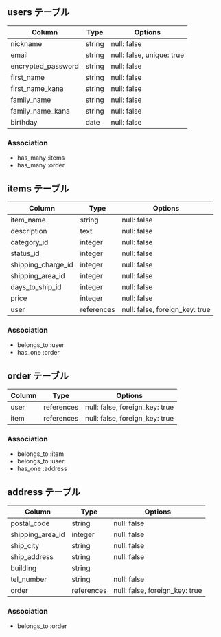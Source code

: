 
## users テーブル

| Column             | Type   | Options                   |
| ------------------ | ------ | ------------------------- |
| nickname           | string | null: false               |
| email              | string | null: false, unique: true |
| encrypted_password | string | null: false               |
| first_name         | string | null: false               |
| first_name_kana    | string | null: false               |
| family_name        | string | null: false               |
| family_name_kana   | string | null: false               |
| birthday           | date   | null: false               |

### Association

- has_many :items
- has_many :order

## items テーブル

| Column             | Type       | Options                        |
| ------------------ | ---------- | ------------------------------ |
| item_name          | string     | null: false                    |
| description        | text       | null: false                    |
| category_id        | integer    | null: false                    |
| status_id          | integer    | null: false                    |
| shipping_charge_id | integer    | null: false                    |
| shipping_area_id   | integer    | null: false                    |
| days_to_ship_id    | integer    | null: false                    |
| price              | integer    | null: false                    |
| user               | references | null: false, foreign_key: true |

### Association

- belongs_to :user
- has_one    :order


## order テーブル

| Column   | Type       | Options                        |
| -------- | ---------- | ------------------------------ |
| user     | references | null: false, foreign_key: true |
| item     | references | null: false, foreign_key: true |

### Association

- belongs_to :item
- belongs_to :user
- has_one    :address


## address テーブル

| Column           | Type       | Options                        |
| ---------------- | ---------- | ------------------------------ |
| postal_code      | string     | null: false                    |
| shipping_area_id | integer    | null: false                    |
| ship_city        | string     | null: false                    |
| ship_address     | string     | null: false                    |
| building         | string     |                                |
| tel_number       | string     | null: false                    |
| order            | references | null: false, foreign_key: true |

### Association

- belongs_to :order